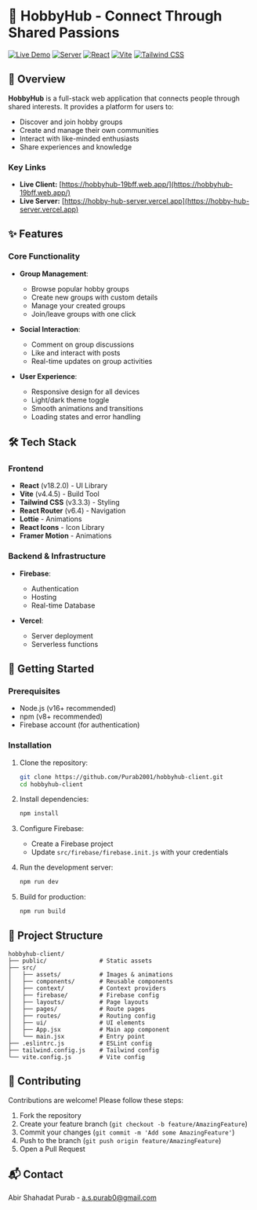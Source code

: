 # 🎨 HobbyHub - Connect Through Shared Passions

[![Live Demo](https://img.shields.io/badge/Live%20Demo-Online-brightgreen)](https://hobbyhub-19bff.web.app/)
[![Server](https://img.shields.io/badge/Server-Online-blue)](https://hobby-hub-server.vercel.app)
[![React](https://img.shields.io/badge/React-19.1-blue)](https://react.dev/)
[![Vite](https://img.shields.io/badge/Vite-6-yellow)](https://vitejs.dev/)
[![Tailwind CSS](https://img.shields.io/badge/Tailwind_CSS-4.1-blue)](https://tailwindcss.com/)

## 🌟 Overview

**HobbyHub** is a full-stack web application that connects people through shared interests. It provides a platform for users to:

- Discover and join hobby groups
- Create and manage their own communities
- Interact with like-minded enthusiasts
- Share experiences and knowledge

### Key Links
- **Live Client:** [https://hobbyhub-19bff.web.app/](https://hobbyhub-19bff.web.app/)
- **Live Server:** [https://hobby-hub-server.vercel.app](https://hobby-hub-server.vercel.app)

## ✨ Features

### Core Functionality
- **Group Management**:
  - Browse popular hobby groups
  - Create new groups with custom details
  - Manage your created groups
  - Join/leave groups with one click

- **Social Interaction**:
  - Comment on group discussions
  - Like and interact with posts
  - Real-time updates on group activities

- **User Experience**:
  - Responsive design for all devices
  - Light/dark theme toggle
  - Smooth animations and transitions
  - Loading states and error handling

## 🛠️ Tech Stack

### Frontend
- **React** (v18.2.0) - UI Library
- **Vite** (v4.4.5) - Build Tool
- **Tailwind CSS** (v3.3.3) - Styling
- **React Router** (v6.4) - Navigation
- **Lottie** - Animations
- **React Icons** - Icon Library
- **Framer Motion** - Animations

### Backend & Infrastructure
- **Firebase**:
  - Authentication
  - Hosting
  - Real-time Database

- **Vercel**:
  - Server deployment
  - Serverless functions

## 🚀 Getting Started

### Prerequisites
- Node.js (v16+ recommended)
- npm (v8+ recommended)
- Firebase account (for authentication)

### Installation
1. Clone the repository:
   ```sh
   git clone https://github.com/Purab2001/hobbyhub-client.git
   cd hobbyhub-client
   ```

2. Install dependencies:
   ```sh
   npm install
   ```

3. Configure Firebase:
   - Create a Firebase project
   - Update `src/firebase/firebase.init.js` with your credentials

4. Run the development server:
   ```sh
   npm run dev
   ```

5. Build for production:
   ```sh
   npm run build
   ```

## 📂 Project Structure

```
hobbyhub-client/
├── public/               # Static assets
├── src/
│   ├── assets/           # Images & animations
│   ├── components/       # Reusable components
│   ├── context/          # Context providers
│   ├── firebase/         # Firebase config
│   ├── layouts/          # Page layouts
│   ├── pages/            # Route pages
│   ├── routes/           # Routing config
│   ├── ui/               # UI elements
│   ├── App.jsx           # Main app component
│   └── main.jsx          # Entry point
├── .eslintrc.js          # ESLint config
├── tailwind.config.js    # Tailwind config
└── vite.config.js        # Vite config
```

## 🤝 Contributing

Contributions are welcome! Please follow these steps:

1. Fork the repository
2. Create your feature branch (`git checkout -b feature/AmazingFeature`)
3. Commit your changes (`git commit -m 'Add some AmazingFeature'`)
4. Push to the branch (`git push origin feature/AmazingFeature`)
5. Open a Pull Request

## 📬 Contact

Abir Shahadat Purab - [a.s.purab0@gmail.com](mailto:a.s.purab0@gmail.com)
